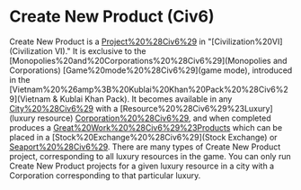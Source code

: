 # Create New Product (Civ6)

Create New Product is a [Project%20%28Civ6%29](project) in "[Civilization%20VI](Civilization VI)." It is exclusive to the [Monopolies%20and%20Corporations%20%28Civ6%29](Monopolies and Corporations) [Game%20mode%20%28Civ6%29](game mode), introduced in the [Vietnam%20%26amp%3B%20Kublai%20Khan%20Pack%20%28Civ6%29](Vietnam &amp; Kublai Khan Pack). It becomes available in any [City%20%28Civ6%29](city) with a [Resource%20%28Civ6%29%23Luxury](luxury resource) [Corporation%20%28Civ6%29](Corporation), and when completed produces a [Great%20Work%20%28Civ6%29%23Products](Product) which can be placed in a [Stock%20Exchange%20%28Civ6%29](Stock Exchange) or [Seaport%20%28Civ6%29](Seaport).
There are many types of Create New Product project, corresponding to all luxury resources in the game. You can only run Create New Product projects for a given luxury resource in a city with a Corporation corresponding to that particular luxury.